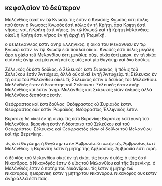 ## κεφαλαῖον τὸ δεύτερον

Μελάνθιος οἰκεῖ ἐν τῷ Κνωσῷ. τίς ἐστιν ὁ Κνωσός; Κνωσός ἐστι πόλις. ποῦ ἐστιν ὁ Κνωσός; Κνωσός ἐστὶ πόλις ἐν τῇ Κρήτῃ. ἆρα Κρήτη ἐστὶ νῆσος; ναί, ἡ Κρήτη ἐστὶ νῆσος. ἐν τῷ Κνωσῷ καὶ τῇ Κρήτῃ Μελάνθιος οἰκεῖ. ἡ Κρήτη ἐστι νῆσος ἐν τῇ ἀρχῇ τῇ Ῥωμαϊκῇ.

ὁ δὲ Μελάνθιός ἐστιν ἀνὴρ Ἑλληνικός. ἡ οἰκία τοῦ Μελανθίου ἐν τῷ Κνωσῷ ἐστιν. ἐν τῷ Κνωσῷ εἰσι πολλαὶ οἰκίαι. Κνωσός ἐστι πόλις μεγάλη. ἆρα ἡ οἰκία τοῦ Μελανθίου ἐστι μεγάλη; οὐχί, οἰκία ἐστὶ μικρά. ἐν τῇ οἰκίᾳ εἰσὶν εἷς ἀνὴρ καὶ μία γυνὴ καὶ εἷς υἱὸς καὶ μία θυγάτηρ καὶ δύο δοῦλοι.

Σέλευκός δὲ ἐστι δοῦλος. ὁ Σέλευκός ἐστι Συριακός. ἡ πόλις τοῦ Σελεύκου ἐστὶν Ἀντιόχεια, ἀλλὰ οὐκ οἰκεῖ ἐν τῇ Ἀντιοχείᾳ. τί; Σέλευκος ἐν τῇ οἰκίᾳ τοῦ Μελανθίου οἰκεῖ. τί; Σέλευκός ἐστιν ὁ δοῦλος τοῦ Μελανθίου. Μελάνθιός ἐστιν ὁ δεσπότης τοῦ Σελεύκου. Σέλευκός ἐστιν ἀνήρ. Μελάνθιος καί ἐστιν ἀνήρ. Μελάνθιος καὶ Σέλευκός εἰσιν ἄνδρες ἀλλὰ Μελάνθιος δεσπότης ἐστίν.

Θεόφραστος καί ἐστι δοῦλος. Θεόφραστος οὐ Συριακός ἐστιν. Θεόφραστος οὐκ ἐστὶν Ῥωμαϊκός. Θεόφραστος Ἑλληνικός ἐστιν.
 
 Βερενίκη δὲ οἰκεῖ ἐν τῇ οἰκίᾳ. τίς ἐστι Βερενίκη; Βερενίκη ἐστὶ γυνὴ τοῦ Μελανθίου. Βερενίκη ἐστὶν ἡ δέσποινα τοῦ Σελεύκου καὶ τοῦ Θεοφράστου. Σέλευκος καὶ Θεόφραστός  εἰσιν οἱ δοῦλοι τοῦ Μελανθίου καὶ τῆς Βερενίκης.

 τίς ἐστὶ θυγάτηρ; ἡ θυγάτηρ ἐστὶν Ἀμβροσία. ὁ πατὴρ τῆς Ἀμβροσίας ἐστὶ Μελάνθιος. ἡ Βερενίκη ἐστὶν ἡ μήτηρ τῆς Ἀμβροσίας. Ἀμβροσία ἐστὶ κορή.
 
 ὁ δὲ υἱός τοῦ Μελενθίου οἰκεῖ ἐν τῇ οἰκίᾳ. τίς ἐστιν ὁ υἱός; ὁ υἱός ἐστὶ Νίκανδρος. ὁ Νίκανδρός ἐστιν ὁ υἱὸς τοῦ Μελανθίου καὶ τῆς Βερενίκης. ὁ Μελάνθιός ἐστιν ὁ πατὴρ τοῦ Νικάνδρου. τίς ἐστιν ἡ μήτηρ τοῦ Νικάνδρου; ἡ Βερενίκη ἐστὶν ἡ μήτηρ τοῦ Νικάνδρου. Νίκανδρος οὐκ ἐστὶν ἀνὴρ ἀλλά ἐστι παῖς.
 

